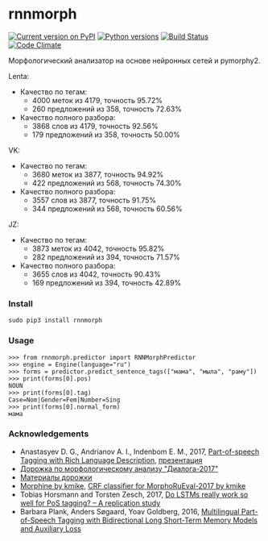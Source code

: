 # rnnmorph
[![Current version on PyPI](http://img.shields.io/pypi/v/rnnmorph.svg)](https://pypi.python.org/pypi/rnnmorph)
[![Python versions](https://img.shields.io/pypi/pyversions/rnnmorph.svg)](https://pypi.python.org/pypi/rnnmorph)
[![Build Status](https://travis-ci.org/IlyaGusev/rnnmorph.svg?branch=master)](https://travis-ci.org/IlyaGusev/rnnmorph)
[![Code Climate](https://codeclimate.com/github/IlyaGusev/rnnmorph/badges/gpa.svg)](https://codeclimate.com/github/IlyaGusev/rnnmorph)

Морфологический анализатор на основе нейронных сетей и pymorphy2.

Lenta:
* Качество по тегам:
  * 4000 меток из 4179, точность 95.72%
  * 260 предложений из 358, точность 72.63%
* Качество полного разбора:
  * 3868 слов из 4179, точность 92.56%
  * 179 предложений из 358, точность 50.00%

VK:
* Качество по тегам:
  * 3680 меток из 3877, точность 94.92%
  * 422 предложений из 568, точность 74.30%
* Качество полного разбора:
  * 3557 слов из 3877, точность 91.75%
  * 344 предложений из 568, точность 60.56%

JZ:
* Качество по тегам:
  * 3873 меток из 4042, точность 95.82%
  * 282 предложений из 394, точность 71.57%
* Качество полного разбора:
  * 3655 слов из 4042, точность 90.43%
  * 169 предложений из 394, точность 42.89%

### Install ###
```
sudo pip3 install rnnmorph
```
  
### Usage ###
```
>>> from rnnmorph.predictor import RNNMorphPredictor
>>> engine = Engine(language="ru")
>>> forms = predictor.predict_sentence_tags(["мама", "мыла", "раму"])
>>> print(forms[0].pos)
NOUN
>>> print(forms[0].tag)
Case=Nom|Gender=Fem|Number=Sing
>>> print(forms[0].normal_form)
мама
```

### Acknowledgements ###
* Anastasyev D. G., Andrianov A. I., Indenbom E. M., 2017, [Part-of-speech Tagging with Rich Language Description](http://www.dialog-21.ru/media/3895/anastasyevdgetal.pdf), [презентация](http://www.dialog-21.ru/media/4102/anastasyev.pdf)
* [Дорожка по морфологическому анализу "Диалога-2017"](http://www.dialog-21.ru/evaluation/2017/morphology/)
* [Материалы дорожки](https://github.com/dialogue-evaluation/morphoRuEval-2017)
* [Morphine by kmike](https://github.com/kmike/morphine), [CRF classifier for MorphoRuEval-2017 by kmike](https://github.com/kmike/dialog2017)
* Tobias Horsmann and Torsten Zesch, 2017, [Do LSTMs really work so well for PoS tagging? – A replication study](http://www.ltl.uni-due.de/wp-content/uploads/horsmannZesch_emnlp2017.pdf)
* Barbara Plank, Anders Søgaard, Yoav Goldberg, 2016, [Multilingual Part-of-Speech Tagging with Bidirectional Long Short-Term Memory Models and Auxiliary Loss](https://arxiv.org/abs/1604.05529)
